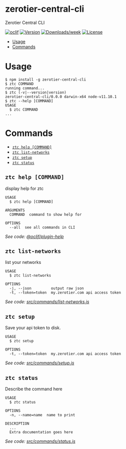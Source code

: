 zerotier-central-cli
====================

Zerotier Central CLI

[![oclif](https://img.shields.io/badge/cli-oclif-brightgreen.svg)](https://oclif.io)
[![Version](https://img.shields.io/npm/v/zerotier-central-cli.svg)](https://npmjs.org/package/zerotier-central-cli)
[![Downloads/week](https://img.shields.io/npm/dw/zerotier-central-cli.svg)](https://npmjs.org/package/zerotier-central-cli)
[![License](https://img.shields.io/npm/l/zerotier-central-cli.svg)](https://github.com/laduke/zerotier-central-cli/blob/master/package.json)

<!-- toc -->
* [Usage](#usage)
* [Commands](#commands)
<!-- tocstop -->
# Usage
<!-- usage -->
```sh-session
$ npm install -g zerotier-central-cli
$ ztc COMMAND
running command...
$ ztc (-v|--version|version)
zerotier-central-cli/0.0.0 darwin-x64 node-v11.10.1
$ ztc --help [COMMAND]
USAGE
  $ ztc COMMAND
...
```
<!-- usagestop -->
# Commands
<!-- commands -->
* [`ztc help [COMMAND]`](#ztc-help-command)
* [`ztc list-networks`](#ztc-list-networks)
* [`ztc setup`](#ztc-setup)
* [`ztc status`](#ztc-status)

## `ztc help [COMMAND]`

display help for ztc

```
USAGE
  $ ztc help [COMMAND]

ARGUMENTS
  COMMAND  command to show help for

OPTIONS
  --all  see all commands in CLI
```

_See code: [@oclif/plugin-help](https://github.com/oclif/plugin-help/blob/v2.2.3/src/commands/help.ts)_

## `ztc list-networks`

list your networks

```
USAGE
  $ ztc list-networks

OPTIONS
  -j, --json         output raw json
  -t, --token=token  my.zerotier.com api access token
```

_See code: [src/commands/list-networks.js](https://github.com/laduke/zerotier-central-cli/blob/v0.0.0/src/commands/list-networks.js)_

## `ztc setup`

Save your api token to disk.

```
USAGE
  $ ztc setup

OPTIONS
  -t, --token=token  my.zerotier.com api access token
```

_See code: [src/commands/setup.js](https://github.com/laduke/zerotier-central-cli/blob/v0.0.0/src/commands/setup.js)_

## `ztc status`

Describe the command here

```
USAGE
  $ ztc status

OPTIONS
  -n, --name=name  name to print

DESCRIPTION
  ...
  Extra documentation goes here
```

_See code: [src/commands/status.js](https://github.com/laduke/zerotier-central-cli/blob/v0.0.0/src/commands/status.js)_
<!-- commandsstop -->
